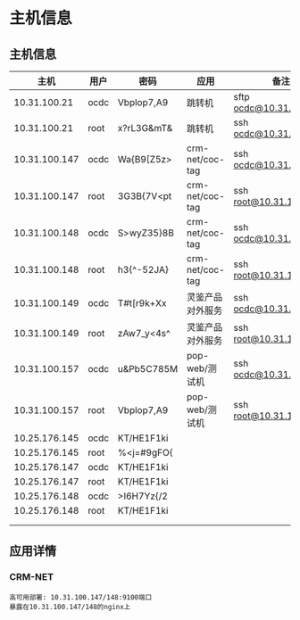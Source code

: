 

# 主机信息

## 主机信息

| 主机          | 用户 | 密码       | 应用             | 备注                   |
| ------------- | ---- | ---------- | ---------------- | ---------------------- |
| 10.31.100.21  | ocdc | Vbplop7,A9 | 跳转机           | sftp ocdc@10.31.100.21 |
| 10.31.100.21  | root | x?rL3G&mT& | 跳转机           | ssh ocdc@10.31.100.21  |
| 10.31.100.147 | ocdc | Wa{B9[Z5z> | crm-net/coc-tag  | ssh ocdc@10.31.100.147 |
| 10.31.100.147 | root | 3G3B{7V<pt | crm-net/coc-tag  | ssh root@10.31.100.147 |
| 10.31.100.148 | ocdc | S>wyZ35}8B | crm-net/coc-tag  | ssh ocdc@10.31.100.148 |
| 10.31.100.148 | root | h3{^-52JA} | crm-net/coc-tag  | ssh root@10.31.100.148 |
| 10.31.100.149 | ocdc | T#t[r9k+Xx | 灵鉴产品对外服务 | ssh ocdc@10.31.100.149 |
| 10.31.100.149 | root | zAw7_y<4s^ | 灵鉴产品对外服务 | ssh root@10.31.100.149 |
| 10.31.100.157 | ocdc | u&Pb5C785M | pop-web/测试机   | ssh ocdc@10.31.100.157 |
| 10.31.100.157 | root | Vbplop7,A9 | pop-web/测试机   | ssh root@10.31.100.157 |
| 10.25.176.145 | ocdc | KT/HE1F1ki |                  |                        |
| 10.25.176.145 | root | %<j=#9gFO{ |                  |                        |
| 10.25.176.147 | ocdc | KT/HE1F1ki |                  |                        |
| 10.25.176.147 | root | KT/HE1F1ki |                  |                        |
| 10.25.176.148 | ocdc | >I6H7Yz{/2 |                  |                        |
| 10.25.176.148 | root | KT/HE1F1ki |                  |                        |
|               |      |            |                  |                        |
|               |      |            |                  |                        |



## 应用详情



### CRM-NET

```shell
高可用部署: 10.31.100.147/148:9100端口    
暴露在10.31.100.147/148的nginx上
```

